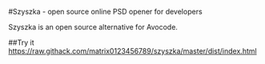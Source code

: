 #Szyszka - open source online PSD opener for developers


Szyszka is an open source alternative for Avocode. 

##Try it
https://raw.githack.com/matrix0123456789/szyszka/master/dist/index.html